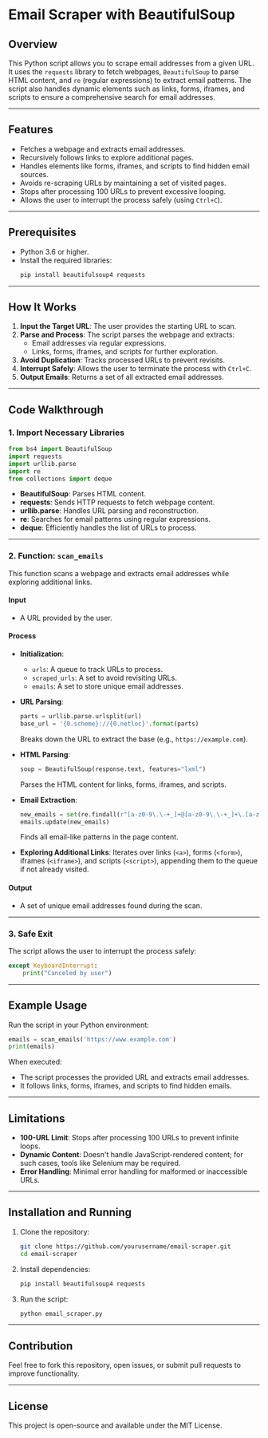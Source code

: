 # Email Scraper with BeautifulSoup

## Overview
This Python script allows you to scrape email addresses from a given URL. It uses the `requests` library to fetch webpages, `BeautifulSoup` to parse HTML content, and `re` (regular expressions) to extract email patterns. The script also handles dynamic elements such as links, forms, iframes, and scripts to ensure a comprehensive search for email addresses.

---

## Features
- Fetches a webpage and extracts email addresses.
- Recursively follows links to explore additional pages.
- Handles elements like forms, iframes, and scripts to find hidden email sources.
- Avoids re-scraping URLs by maintaining a set of visited pages.
- Stops after processing 100 URLs to prevent excessive looping.
- Allows the user to interrupt the process safely (using `Ctrl+C`).

---

## Prerequisites
- Python 3.6 or higher.
- Install the required libraries:
  ```bash
  pip install beautifulsoup4 requests
  ```

---

## How It Works
1. **Input the Target URL**: The user provides the starting URL to scan.
2. **Parse and Process**: The script parses the webpage and extracts:
   - Email addresses via regular expressions.
   - Links, forms, iframes, and scripts for further exploration.
3. **Avoid Duplication**: Tracks processed URLs to prevent revisits.
4. **Interrupt Safely**: Allows the user to terminate the process with `Ctrl+C`.
5. **Output Emails**: Returns a set of all extracted email addresses.

---

## Code Walkthrough

### 1. Import Necessary Libraries
```python
from bs4 import BeautifulSoup
import requests
import urllib.parse
import re
from collections import deque
```
- **BeautifulSoup**: Parses HTML content.
- **requests**: Sends HTTP requests to fetch webpage content.
- **urllib.parse**: Handles URL parsing and reconstruction.
- **re**: Searches for email patterns using regular expressions.
- **deque**: Efficiently handles the list of URLs to process.

---

### 2. Function: `scan_emails`
This function scans a webpage and extracts email addresses while exploring additional links.

#### Input
- A URL provided by the user.

#### Process
- **Initialization**:
  - `urls`: A queue to track URLs to process.
  - `scraped_urls`: A set to avoid revisiting URLs.
  - `emails`: A set to store unique email addresses.

- **URL Parsing**:
  ```python
  parts = urllib.parse.urlsplit(url)
  base_url = '{0.scheme}://{0.netloc}'.format(parts)
  ```
  Breaks down the URL to extract the base (e.g., `https://example.com`).

- **HTML Parsing**:
  ```python
  soup = BeautifulSoup(response.text, features="lxml")
  ```
  Parses the HTML content for links, forms, iframes, and scripts.

- **Email Extraction**:
  ```python
  new_emails = set(re.findall(r"[a-z0-9\.\-+_]+@[a-z0-9\.\-+_]+\.[a-z]+", response.text, re.I))
  emails.update(new_emails)
  ```
  Finds all email-like patterns in the page content.

- **Exploring Additional Links**:
  Iterates over links (`<a>`), forms (`<form>`), iframes (`<iframe>`), and scripts (`<script>`), appending them to the queue if not already visited.

#### Output
- A set of unique email addresses found during the scan.

---

### 3. Safe Exit
The script allows the user to interrupt the process safely:
```python
except KeyboardInterrupt:
    print("Canceled by user")
```

---

## Example Usage
Run the script in your Python environment:
```python
emails = scan_emails('https://www.example.com')
print(emails)
```

When executed:
- The script processes the provided URL and extracts email addresses.
- It follows links, forms, iframes, and scripts to find hidden emails.

---

## Limitations
- **100-URL Limit**: Stops after processing 100 URLs to prevent infinite loops.
- **Dynamic Content**: Doesn't handle JavaScript-rendered content; for such cases, tools like Selenium may be required.
- **Error Handling**: Minimal error handling for malformed or inaccessible URLs.

---

## Installation and Running
1. Clone the repository:
   ```bash
   git clone https://github.com/yourusername/email-scraper.git
   cd email-scraper
   ```

2. Install dependencies:
   ```bash
   pip install beautifulsoup4 requests
   ```

3. Run the script:
   ```bash
   python email_scraper.py
   ```

---

## Contribution
Feel free to fork this repository, open issues, or submit pull requests to improve functionality.

---

## License
This project is open-source and available under the MIT License.
